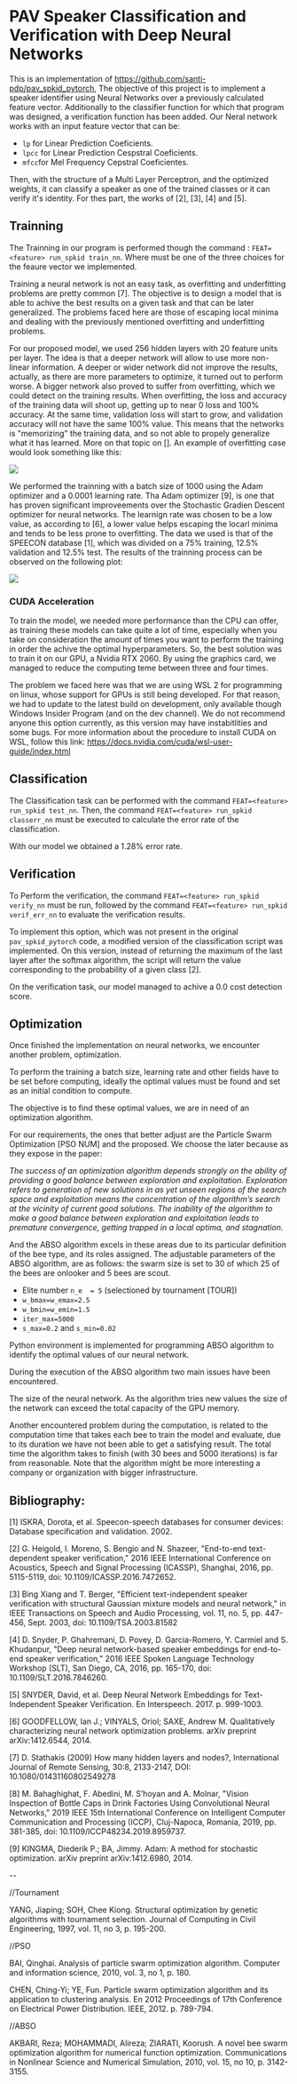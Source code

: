 # PAV Speaker Classification and Verification with Deep Neural Networks

This is an implementation of https://github.com/santi-pdp/pav_spkid_pytorch, The objective of this project is to implement a speaker identifier using Neural Networks over a previously calculated feature vector. Additionally to the classifier function for which that program was designed, a verification function has been added. Our Neral network works with an input feature vector that can be: 

  - `lp` for Linear Prediction Coeficients.
  - `lpcc` for Linear Prediction Cespstral Coeficients.
  - `mfcc`for Mel Frequency Cepstral Coeficientes.
  
Then, with the structure of a Multi Layer Perceptron, and the optimized weights, it can classify a speaker as one of the trained classes or it can verify it's identity. For thes part, the works of [2], [3], [4] and [5].
  
## Trainning
The Trainning in our program is performed though the command : `FEAT=<feature> run_spkid train_nn`. Where <feature> must be one of the three choices for the feaure vector we implemented.

Training a neural network is not an easy task, as overfitting and underfitting problems are pretty common [7]. The objective is to design a model that is able to achive the best results on a given task and that can be later generalized. The problems faced here are those of escaping local minima and dealing with the previously mentioned overfitting and underfitting problems.

For our proposed model, we used 256 hidden layers with 20 feature units per layer. The idea is that a deeper network will allow to use more non-linear information. A deeper or wider network did not improve the results, actually, as there are more parameters to optimize, it turned out to perform worse. A bigger network also proved to suffer from overfitting, which we could detect on the training results. When overfitting, the loss and accuracy of the training data will shoot up, getting up to near 0 loss and 100% accuracy. At the same time, validation loss will start to grow, and validation accuracy will not have the same 100% value. This means that the networks is "memorizing" the training data, and so not able to propely generalize what it has learned. More on that topic on []. An example of overfitting case would look something like this:

<img src="log_plot_overfitting.png" align="center">

We performed the trainning with a batch size of 1000 using the Adam optimizer and a 0.0001 learning rate. Tha Adam optimizer [9], is one that has proven significant improveements over the Stochastic Gradien Descent optimizer for neural networks. The learnign rate was chosen to be a low value, as according to [6], a lower value helps escaping the locarl minima and tends to be less prone to overfitting. The data we used is that of the SPEECON database [1], which was divided on a 75% training, 12.5% validation and 12.5% test. The results of the trainning process can be observed on the following plot:

<img src="log_plots.png" align="center">
  
### CUDA Acceleration
To train the model, we needed more performance than the CPU can offer, as training these models can take quite a lot of time, especially when you take on consideration the amount of times you want to perform the training in order the achive the optimal hyperparameters. So, the best solution was to train it on our GPU, a Nvidia RTX 2060. By using the graphics card, we managed to reduce the computing teme between three and four times.

The problem we faced here was that we are using WSL 2 for programming on linux, whose support for GPUs is still being developed. For that reason, we had to update to the latest build on development, only available though Windows Insider Program (and on the dev channel). We do not recommend anyone this option currently, as this version may have instabitlities and some bugs. For more information about the procedure to install CUDA on WSL, follow this link: https://docs.nvidia.com/cuda/wsl-user-guide/index.html

## Classification
The Classification task can be performed with the command `FEAT=<feature> run_spkid test_nn`. Then, the command `FEAT=<feature> run_spkid classerr_nn` must be executed to calculate the error rate of the classification.

With our model we obtained a 1.28% error rate.

## Verification
To Perform the verification, the command `FEAT=<feature> run_spkid verify_nn` must be run, followed by the command `FEAT=<feature> run_spkid verif_err_nn` to evaluate the verification results.

To implement this option, which was not present in the original `pav_spkid_pytorch` code, a modified version of the classification script was implemented. On this version, instead of returning the maximum of the last layer after the softmax algorithm, the script will return the value corresponding to the probability of a given class [2].

On the verification task, our model managed to achive a 0.0 cost detection score.


## Optimization
Once finished the implementation on neural networks, we encounter another problem, optimization.

To perform the training a batch size, learning rate and other fields have to be set before computing, ideally the optimal values must be found and set as an initial condition to compute.

The objective is to find these optimal values, we are in need of an optimization algorithm.

For our requirements, the ones that better adjust are the Particle Swarm Optimization [PSO NUM] and the proposed. We choose the later because as they expose in the paper:

*The success of an optimization algorithm depends strongly on the ability of providing a good balance between exploration and exploitation. Exploration refers to generation of new solutions in as yet unseen regions of the search space and exploitation means the concentration of the algorithm’s search at the vicinity of current good solutions. The inability of the algorithm to make a good balance between exploration and exploitation leads to premature convergence, getting trapped in a local optima, and stagnation.*

And the ABSO algorithm excels in these areas due to its particular definition of the bee type, and its roles assigned.
The adjustable parameters of the ABSO algorithm, are as follows: the swarm size is set to 30 of which 25 of the bees are onlooker and 5 bees are scout.

- Elite number `n_e  = 5` (selectioned by tournament [TOUR])
- `w_bmax=w_emax=2.5`
- `w_bmin=w_emin=1.5`
- `iter_max=5000`
- `s_max=0.2` and `s_min=0.02`

Python environment is implemented for programming ABSO algorithm to identify the optimal values of our neural network.

During the execution of the ABSO algorithm two main issues have been encountered.

The size of the neural network. As the algorithm tries new values the size of the network can exceed the total capacity of the GPU memory.

Another encountered problem during the computation, is related to the computation time that takes each bee to train the model and evaluate, due to its duration we have not been able to get a satisfying result. The total time the algorithm takes to finish (with 30 bees and 5000 iterations) is far from reasonable.
Note that the algorithm might be more interesting a company or organization with bigger infrastructure.

## Bibliography:

[1] ISKRA, Dorota, et al. Speecon-speech databases for consumer devices: Database specification and validation. 2002.

[2] G. Heigold, I. Moreno, S. Bengio and N. Shazeer, "End-to-end text-dependent speaker verification," 2016 IEEE International Conference on Acoustics, Speech and Signal Processing (ICASSP), Shanghai, 2016, pp. 5115-5119, doi: 10.1109/ICASSP.2016.7472652.

[3] Bing Xiang and T. Berger, "Efficient text-independent speaker verification with structural Gaussian mixture models and neural network," in IEEE Transactions on Speech and Audio Processing, vol. 11, no. 5, pp. 447-456, Sept. 2003, doi: 10.1109/TSA.2003.81582

[4] D. Snyder, P. Ghahremani, D. Povey, D. Garcia-Romero, Y. Carmiel and S. Khudanpur, "Deep neural network-based speaker embeddings for end-to-end speaker verification," 2016 IEEE Spoken Language Technology Workshop (SLT), San Diego, CA, 2016, pp. 165-170, doi: 10.1109/SLT.2016.7846260.

[5] SNYDER, David, et al. Deep Neural Network Embeddings for Text-Independent Speaker Verification. En Interspeech. 2017. p. 999-1003.

[6] GOODFELLOW, Ian J.; VINYALS, Oriol; SAXE, Andrew M. Qualitatively characterizing neural network optimization problems. arXiv preprint arXiv:1412.6544, 2014.

[7] D. Stathakis (2009) How many hidden layers and nodes?, International Journal of Remote Sensing, 30:8, 2133-2147, DOI: 10.1080/01431160802549278

[8] M. Bahaghighat, F. Abedini, M. S’hoyan and A. Molnar, "Vision Inspection of Bottle Caps in Drink Factories Using Convolutional Neural Networks," 2019 IEEE 15th International Conference on Intelligent Computer Communication and Processing (ICCP), Cluj-Napoca, Romania, 2019, pp. 381-385, doi: 10.1109/ICCP48234.2019.8959737.

[9] KINGMA, Diederik P.; BA, Jimmy. Adam: A method for stochastic optimization. arXiv preprint arXiv:1412.6980, 2014.

--

//Tournament

YANG, Jiaping; SOH, Chee Kiong. Structural optimization by genetic algorithms with tournament selection. Journal of Computing in Civil Engineering, 1997, vol. 11, no 3, p. 195-200.

//PSO

BAI, Qinghai. Analysis of particle swarm optimization algorithm. Computer and information science, 2010, vol. 3, no 1, p. 180.

CHEN, Ching-Yi; YE, Fun. Particle swarm optimization algorithm and its application to clustering analysis. En 2012 Proceedings of 17th Conference on Electrical Power Distribution. IEEE, 2012. p. 789-794.

//ABSO

AKBARI, Reza; MOHAMMADI, Alireza; ZIARATI, Koorush. A novel bee swarm optimization algorithm for numerical function optimization. Communications in Nonlinear Science and Numerical Simulation, 2010, vol. 15, no 10, p. 3142-3155.

